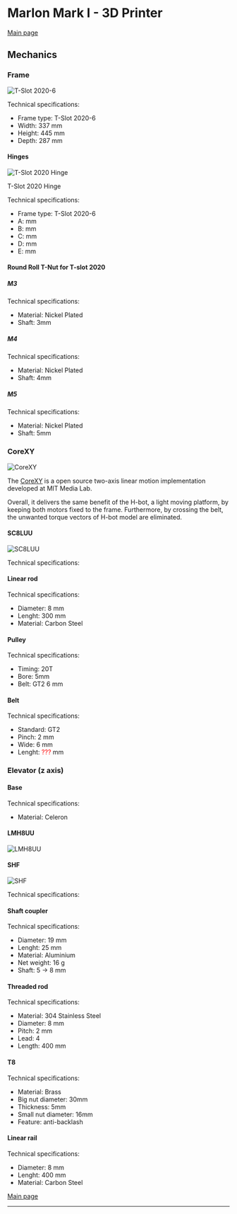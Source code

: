 # Marlon Mark I - 3D Printer

[Main page]

## Mechanics

### Frame
![T-Slot 2020-6](Pictures/T-Slot_2020-6.png)

Technical specifications:
- Frame type: T-Slot 2020-6
- Width: 337 mm
- Height: 445 mm
- Depth: 287 mm

#### Hinges
![T-Slot 2020 Hinge](Pictures/hindge.jpg)

T-Slot 2020 Hinge

Technical specifications:
- Frame type: T-Slot 2020-6
- A:  mm
- B:  mm
- C:  mm
- D:  mm
- E:  mm

#### Round Roll T-Nut for T-slot 2020

##### M3
Technical specifications:
- Material: Nickel Plated
- Shaft: 3mm

##### M4
Technical specifications:
- Material: Nickel Plated
- Shaft: 4mm

##### M5
Technical specifications:
- Material: Nickel Plated
- Shaft: 5mm

### CoreXY
![CoreXY](Pictures/CoreXY.png)

The [CoreXY] is a open source two-axis linear motion implementation developed at MIT Media Lab.

Overall, it delivers the same benefit of the H-bot, a light moving platform, by keeping both motors fixed to the frame. Furthermore, by crossing the belt, the unwanted torque vectors of H-bot model are eliminated.

#### SC8LUU
![SC8LUU](Pictures/SC8LUU.jpg)

Technical specifications:

#### Linear rod
Technical specifications:
- Diameter: 8 mm
- Lenght: 300 mm
- Material: Carbon Steel

#### Pulley
Technical specifications:
- Timing: 20T
- Bore: 5mm
- Belt: GT2 6 mm

#### Belt
Technical specifications:
- Standard: GT2
- Pinch: 2 mm
- Wide: 6 mm
- Lenght: <span style="color:#F00">???</span> mm

### Elevator (z axis)

#### Base
Technical specifications:
- Material: Celeron

#### LMH8UU
![LMH8UU](Pictures/LMH8UU.jpg)

#### SHF
![SHF](Pictures/SHF8.png)

Technical specifications:

#### Shaft coupler
Technical specifications:
- Diameter: 19 mm
- Lenght: 25 mm
- Material: Aluminium
- Net weight: 16 g
- Shaft: 5 -> 8 mm

#### Threaded rod
Technical specifications:
- Material: 304 Stainless Steel
- Diameter: 8 mm
- Pitch: 2 mm
- Lead: 4
- Length: 400 mm

#### T8
Technical specifications:
- Material: Brass
- Big nut diameter: 30mm
- Thickness: 5mm
- Small nut diameter: 16mm
- Feature: anti-backlash

#### Linear rail
Technical specifications:
- Diameter: 8 mm
- Lenght: 400 mm
- Material: Carbon Steel

[Main page]

---

[Celeron TechSpecs]: dados-tecnicos-celeron.pdf
[Main page]: ../README.md
[CoreXY]: http://corexy.com/
